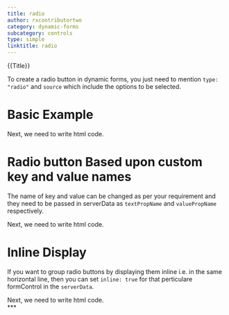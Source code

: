 ```yaml
---
title: radio
author: rxcontributortwo
category: dynamic-forms
subcategory: controls
type: simple
linktitle: radio
---
```


<div class="title-bar top_title"><p>{{Title}}</p></div> <div class="title-bar"><p>

To create a radio button in dynamic forms, you just need to mention `type: "radio"` and `source` which include the options to be selected.</p></div>

# Basic Example
<div component="app-code" key="radio-static-component"></div> 
Next, we need to write html code.
<div component="app-code" key="radio-static-html"></div> 
<div component="app-example-runner" ref-component="app-radio-static"></div>

# Radio button Based upon custom key and value names
The name of key and value can be changed as per your requirement and they need to be passed in serverData as `textPropName` and `valuePropName` respectively.

<div component="app-code" key="radio-value-component"></div> 
Next, we need to write html code.
<div component="app-code" key="radio-value-html"></div> 
<div component="app-example-runner" ref-component="app-radio-value"></div>

# Inline Display

If you want to group radio buttons by displaying them inline i.e. in the same horizontal line, then you can set `inline: true` for that perticulare formControl in the `serverData`. 

<div component="app-code" key="radio-inline-component"></div> 
Next, we need to write html code.
<div component="app-code" key="radio-inline-html"></div> 
<div component="app-example-runner" ref-component="app-radio-inline"></div>
***
